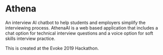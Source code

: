 # Athena
An interview AI chatbot to help students and employers simplify the interviewing process. AthenaAI is a web based application that includes a chat option for technical interview questions and a voice option for soft skills interview practice. 

This is created at the Evoke 2019 Hackathon.
